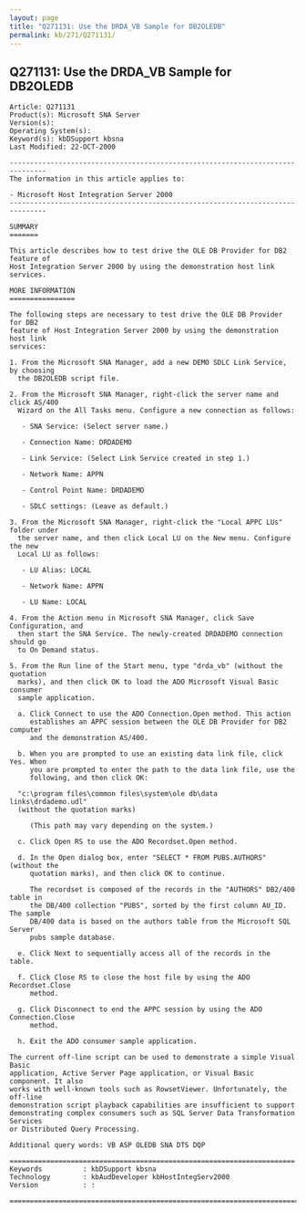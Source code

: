 ```yaml
---
layout: page
title: "Q271131: Use the DRDA_VB Sample for DB2OLEDB"
permalink: kb/271/Q271131/
---
```


## Q271131: Use the DRDA_VB Sample for DB2OLEDB

	Article: Q271131
	Product(s): Microsoft SNA Server
	Version(s): 
	Operating System(s): 
	Keyword(s): kbDSupport kbsna
	Last Modified: 22-OCT-2000
	
	-------------------------------------------------------------------------------
	The information in this article applies to:
	
	- Microsoft Host Integration Server 2000 
	-------------------------------------------------------------------------------
	
	SUMMARY
	=======
	
	This article describes how to test drive the OLE DB Provider for DB2 feature of
	Host Integration Server 2000 by using the demonstration host link services.
	
	MORE INFORMATION
	================
	
	The following steps are necessary to test drive the OLE DB Provider for DB2
	feature of Host Integration Server 2000 by using the demonstration host link
	services:
	
	1. From the Microsoft SNA Manager, add a new DEMO SDLC Link Service, by choosing
	  the DB2OLEDB script file.
	
	2. From the Microsoft SNA Manager, right-click the server name and click AS/400
	  Wizard on the All Tasks menu. Configure a new connection as follows:
	
	   - SNA Service: (Select server name.)
	
	   - Connection Name: DRDADEMO
	
	   - Link Service: (Select Link Service created in step 1.)
	
	   - Network Name: APPN
	
	   - Control Point Name: DRDADEMO
	
	   - SDLC settings: (Leave as default.)
	
	3. From the Microsoft SNA Manager, right-click the "Local APPC LUs" folder under
	  the server name, and then click Local LU on the New menu. Configure the new
	  Local LU as follows:
	
	   - LU Alias: LOCAL
	
	   - Network Name: APPN
	
	   - LU Name: LOCAL
	
	4. From the Action menu in Microsoft SNA Manager, click Save Configuration, and
	  then start the SNA Service. The newly-created DRDADEMO connection should go
	  to On Demand status.
	
	5. From the Run line of the Start menu, type "drda_vb" (without the quotation
	  marks), and then click OK to load the ADO Microsoft Visual Basic consumer
	  sample application.
	
	  a. Click Connect to use the ADO Connection.Open method. This action
	     establishes an APPC session between the OLE DB Provider for DB2 computer
	     and the demonstration AS/400.
	
	  b. When you are prompted to use an existing data link file, click Yes. When
	     you are prompted to enter the path to the data link file, use the
	     following, and then click OK:
	
	  "c:\program files\common files\system\ole db\data links\drdademo.udl"
	  (without the quotation marks)
	
	     (This path may vary depending on the system.)
	
	  c. Click Open RS to use the ADO Recordset.Open method.
	
	  d. In the Open dialog box, enter "SELECT * FROM PUBS.AUTHORS" (without the
	     quotation marks), and then click OK to continue.
	
	     The recordset is composed of the records in the "AUTHORS" DB2/400 table in
	     the DB/400 collection "PUBS", sorted by the first column AU_ID. The sample
	     DB/400 data is based on the authors table from the Microsoft SQL Server
	     pubs sample database.
	
	  e. Click Next to sequentially access all of the records in the table.
	
	  f. Click Close RS to close the host file by using the ADO Recordset.Close
	     method.
	
	  g. Click Disconnect to end the APPC session by using the ADO Connection.Close
	     method.
	
	  h. Exit the ADO consumer sample application.
	
	The current off-line script can be used to demonstrate a simple Visual Basic
	application, Active Server Page application, or Visual Basic component. It also
	works with well-known tools such as RowsetViewer. Unfortunately, the off-line
	demonstration script playback capabilities are insufficient to support
	demonstrating complex consumers such as SQL Server Data Transformation Services
	or Distributed Query Processing.
	
	Additional query words: VB ASP OLEDB SNA DTS DQP
	
	======================================================================
	Keywords          : kbDSupport kbsna 
	Technology        : kbAudDeveloper kbHostIntegServ2000
	Version           : :
	
	=============================================================================
	
